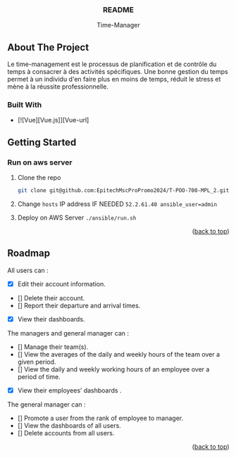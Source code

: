 <a name="readme-top"></a>
  <h3 align="center">README</h3>

  <p align="center">
    Time-Manager
    <br />

<!-- ABOUT THE PROJECT -->
## About The Project

Le time-management est le processus de planification et de contrôle du temps à consacrer à des activités spécifiques. Une bonne gestion du temps permet à un individu d'en faire plus en moins de temps, réduit le stress et mène à la réussite professionnelle.

### Built With

* [![Vue][Vue.js]][Vue-url]

<!-- GETTING STARTED -->
## Getting Started


### Run on aws server

1. Clone the repo
   ```sh
   git clone git@github.com:EpitechMscProPromo2024/T-POO-700-MPL_2.git
   ```
2. Change `hosts` IP address IF NEEDED
  ```52.2.61.40 ansible_user=admin```

3. Deploy on AWS Server
   ```./ansible/run.sh ```


<p align="right">(<a href="#readme-top">back to top</a>)</p>



## Roadmap
All users can :

- [x] Edit their account information.
- [] Delete their account.
- [] Report their departure and arrival times.
- [x] View their dashboards.

The managers and general manager can :

- [] Manage their team(s).
- [] View the averages of the daily and weekly hours of the team over a given period.
- [] View the daily and weekly working hours of an employee over a period of time.
- [x] View their employees’ dashboards .

The general manager can :

- [] Promote a user from the rank of employee to manager.
- [] View the dashboards of all users.
- [] Delete accounts from all users.

<p align="right">(<a href="#readme-top">back to top</a>)</p>
